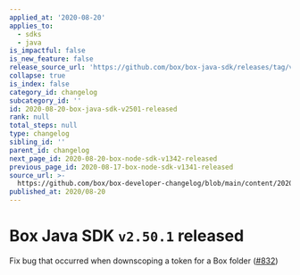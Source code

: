 ```yaml
---
applied_at: '2020-08-20'
applies_to:
  - sdks
  - java
is_impactful: false
is_new_feature: false
release_source_url: 'https://github.com/box/box-java-sdk/releases/tag/v2.50.1'
collapse: true
is_index: false
category_id: changelog
subcategory_id: ''
id: 2020-08-20-box-java-sdk-v2501-released
rank: null
total_steps: null
type: changelog
sibling_id: ''
parent_id: changelog
next_page_id: 2020-08-20-box-node-sdk-v1342-released
previous_page_id: 2020-08-17-box-node-sdk-v1341-released
source_url: >-
  https://github.com/box/box-developer-changelog/blob/main/content/2020/08-20-box-java-sdk-v2501-released.md
published_at: 2020/08-20
---
```

# Box Java SDK `v2.50.1` released

Fix bug that occurred when downscoping a token for a Box folder ([#832][1])

[1]: https://github.com/box/box-java-sdk/issues/832